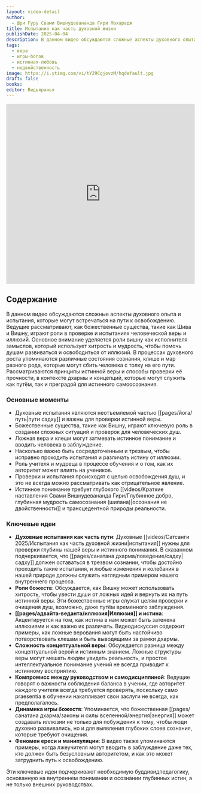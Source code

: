 ```yaml
---
layout: video-detail
author:
  - Шри Гуру Свами Вишнудевананда Гири Махарадж
title: Испытания как часть духовной жизни
publishDate: 2025-04-04
description: В данном видео обсуждаются сложные аспекты духовного опыта и испытания, которые могут встречаться на пути к освобождению. Ведущие рассматривают, как божественные существа, такие как Шива и Вишну, играют роли в проверке и испытаниях человеческой веры и иллюзий. Основное внимание уделяется роли вишну как исполнителя замыслов, который использует хитрость и мудрость, чтобы помочь душам развиваться и освободиться от иллюзий.
tags:
  - вера
  - игры-богов
  - истинная-любовь
  - недвойственность
image: https://i.ytimg.com/vi/tY29CgjovzM/hqdefault.jpg
draft: false
books: 
editor: Видьяранья
---
```


<iframe width="100%" height="480px" src="https://www.youtube.com/embed/tY29CgjovzM" title="YouTube video player" frameborder="0" allow="accelerometer; autoplay; clipboard-write; encrypted-media; gyroscope; picture-in-picture; web-share" referrerpolicy="strict-origin-when-cross-origin" allowfullscreen></iframe>

## Содержание

В данном видео обсуждаются сложные аспекты духовного опыта и испытания, которые могут встречаться на пути к освобождению. Ведущие рассматривают, как божественные существа, такие как Шива и Вишну, играют роли в проверке и испытаниях человеческой веры и иллюзий. Основное внимание уделяется роли вишну как исполнителя замыслов, который использует хитрость и мудрость, чтобы помочь душам развиваться и освободиться от иллюзий. В процессах духовного роста упоминаются различные состояния сознания, клише и мар разного рода, которые могут сбить человека с толку на его пути. Рассматриваются принципы истинной веры и способы проверки её прочности, в контексте дхармы и концепций, которые могут служить как путём, так и преградой для истинного самоосознания.

### Основные моменты
- Духовные испытания являются неотъемлемой частью [[pages/йога/путь|пути садху]] и важны для проверки истинной веры.
- Божественные существа, такие как Вишну, играют ключевую роль в создании сложных ситуаций и проверок для человеческих душ.
- Ложная вера и клеши могут затмевать истинное понимание и вводить человека в заблуждение.
- Насколько важно быть сосредоточенным и трезвым, чтобы исправно проходить испытания и различать истину от иллюзии.
- Роль учителя и мудреца в процессе обучения и о том, как их авторитет может влиять на учеников.
- Проверки и испытания происходят с целью освобождения душ, и это не всегда можно рассматривать как отрицательное явление.
- Истинное понимание требует глубокого [[videos/Краткие наставления Свами Вишнудевананда Гири/Глубинное добро, глубинная мудрость самосознания (шилана)|осознания не двойственности]] и трансцедентной природы реальности.

### Ключевые идеи
- **Духовные испытания как часть пути**: Духовные [[videos/Сатсанги 2025/Испытания как часть духовной жизни|испытания]] нужны для проверки глубины нашей веры и истинного понимания. В сказанном подчеркивается, что [[pages/санатана дхарма/поведение/садху|садху]] должен оставаться в трезвом сознании, чтобы достойно проходить такие испытания, и любые изменения и колебания в нашей природе должны служить наглядным примером нашего внутреннего процесса.
- **Роли божеств**: Обсуждается, как Вишну может использовать хитрость, чтобы увести души от ложных идей и вернуть их на путь истинной веры. Эти божественные игры служат целям проверки и очищения душ, возможно, даже путём временного заблуждения.
- **[[pages/адвайта-веданта/иллюзия|Иллюзия]] и истина**: Акцентируется на том, как истина в нам может быть затенена иллюзиями и как важно их различать. Видеодискуссия содержит примеры, как ложные верования могут быть настойчиво потворствовать клешам и быть выводящими за рамки дхармы.
- **Сложность концептуальной веры**: Обсуждается разница между концептуальной верой и истинным знанием. Ложные структуры веры могут мешать людям увидеть реальность, и простое интеллектуальное понимание учений не всегда приводит к истинному восприятию.
- **Компромисс между руководством и самодисциплиной**: Ведущие говорят о важности соблюдения баланса в учении, где авторитет каждого учителя всегда требуется проверять, поскольку само praesentia в обучении накапливает свои заслуги не всегда, как предполагалось.
- **Динамика игры божеств**: Упоминается, что божественная [[pages/санатана дхарма/законы и силы вселенной/энергия|энергия]] может создавать иллюзии не только для побуждения к тому, чтобы люди духовно развивались, но и для выявления глубоких слоев сознания, которые требуют очищения.
- **Феномен ереси и манипуляции**: В видео также упоминаются примеры, когда лжеучителя могут вводить в заблуждение даже тех, кто должен быть безусловным авторитетом, и как это может затруднить путь к освобождению.

Эти ключевые идеи подчеркивают необходимую буддивидпедагогику, основанную на внутреннем понимании и осознании глубинных истин, а не только внешних руководствах.